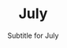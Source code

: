 ---
title: July
subtitle: Subtitle for July
image: assets/img/portfolio/01-full.jpg
alt: "July events"

caption:
  title: "July"
  subtitle: "Events in July"
  thumbnail: assets/img/portfolio/01-thumbnail.jpg

days:
  - date: "July 1"
    title: "Rioting erupted in Ulaanbaatar, Mongolia, over allegations of fraud surrounding the recent legislative election."
    thumbnail: "assets/img/history/july-1.jpg"
    years:
      2008:
        events:
          - title: "Rioting erupted in Ulaanbaatar, Mongolia, over allegations of fraud surrounding the recent legislative election."
            description: "
On 1 July 2008, a riot broke out in Ulaanbaatar, the Mongolian capital city. The riot was sparked by allegations of fraud surrounding the 2008 legislative election which occurred three days earlier. While initially a peaceful protest, the riot resulted in Mongolia's first state of emergency which lasted four days, and a military presence was brought into the city to quell the riot. Five people were killed by the police, and the headquarters of the Mongolian People's Revolutionary Party was set on fire. Additional suggested causes for the riot include a change to the electoral system which was not well understood, and an increased division between Mongolia's rich and poor population."
            type: "Culture"
  - date: "July 3"
    title: "General Abdel Fattah el-Sisi led a coalition to depose President Mohamed Morsi in a coup d'état in Cairo, suspending the Egyptian Constitution of 2012."
    thumbnail: "assets/img/history/july-3.jpg"
    years:
      2013:
        events:
          - title: "General Abdel Fattah el-Sisi led a coalition to depose President Mohamed Morsi in a coup d'état in Cairo, suspending the Egyptian Constitution of 2012."
            description: "Abdel Fattah Saeed Hussein Khalil El-Sisi is an Egyptian politician and retired military officer who has been serving as the sixth and current president of Egypt since 2014."
            type: "Culture"
  - date: "July 5"
    title: "The Shard (pictured) in London was inaugurated as the tallest building in Europe, with a height of 310 m (1,020 ft), but was surpassed by Moscow's Mercury City Tower four months later."
    thumbnail: "assets/img/history/july-5.jpg"
    years:
      2012:
        events:
          - title: "The Shard (pictured) in London was inaugurated as the tallest building in Europe, with a height of 310 m (1,020 ft), but was surpassed by Moscow's Mercury City Tower four months later."
            description: "The Shard, also referred to as the Shard London Bridge and formerly London Bridge Tower, is a 72-storey mixed-use development supertall pyramid-shaped skyscraper, designed by the Italian architect Renzo Piano, in Southwark, London, that forms part of The Shard Quarter development. Standing 309.6 metres high, The Shard is the tallest building in the United Kingdom, the seventh-tallest building in Europe, and the second-tallest outside Russia behind the Varso Tower in Warsaw, which beats the Shard by less than half a metre. The Shard replaced Southwark Towers, a 24-storey office block built on the site in 1975."
            type: "Culture"
  - date: "July 7"
    title: "A U.S. Army Reserve veteran ambushed and shot at police officers in Dallas, Texas, killing five of them and injuring nine others, before being killed by a bomb attached to a police robot."
    thumbnail: "assets/img/history/july-7.jpg"
    years:
      2016:
        events:
          - title: "A U.S. Army Reserve veteran ambushed and shot at police officers in Dallas, Texas, killing five of them and injuring nine others, before being killed by a bomb attached to a police robot."
            description: "The United States Army Reserve (USAR) is a reserve force of the United States Army. Together, the Army Reserve and the Army National Guard constitute the Army element of the reserve components of the United States Armed Forces."
            type: "Culture"
  - date: "July 9"
    title: "Under the belief that Israel and the United States were planning to attack its nuclear program, Iran conducted the Great Prophet III missile test and war games exercise."
    thumbnail: "assets/img/history/july-9.jpg"
    years:
      2008:
        events:
          - title: "Under the belief that Israel and the United States were planning to attack its nuclear program, Iran conducted the Great Prophet III missile test and war games exercise."
            description: "Iran has research sites, two uranium mines, a research reactor, and uranium processing facilities that include three known uranium enrichment plants."
            type: "Culture"
  - date: "July 11"
    title: "An explosion at the Evangelos Florakis Naval Base killed 13 people, including the head of the Cyprus Navy."
    thumbnail: "assets/img/history/july-11.jpg"
    years:
      2011:
        events:
          - title: "An explosion at the Evangelos Florakis Naval Base killed 13 people, including the head of the Cyprus Navy."
            description: "On 11 July 2011, at Evangelos Florakis Naval Base, situated at Mari, Larnaca in Cyprus, a large amount of ammunition and military explosives self-detonated, killing 13 people, including the Commander of the Cyprus Navy, Andreas Ioannides, the base commander, Lambros Lambrou, and six firefighters. A further 62 people were injured. The explosion was the worst peacetime military accident ever recorded in Cyprus, with a yield of approximately 481 tons TNT equivalent, as determined by the official investigation into the accident. It was the largest artificial non-nuclear explosion of the 21st century until the 2020 Beirut explosions."
            type: "Culture"
  - date: "July 13"
    title: "After a five day search, the body of American actress and singer Naya Rivera was recovered from Lake Piru, confirming her death."
    thumbnail: "assets/img/history/july-13.jpg"
    years:
      2020:
        events:
          - title: "After a five day search, the body of American actress and singer Naya Rivera was recovered from Lake Piru, confirming her death."
            description: "Naya Marie Rivera was an American actress, singer, and model. Recognized for her work on the popular musical comedy-drama series Glee, in which she starred from 2009 to 2015, she received various awards, including a Screen Actors Guild Award and nominations for two Grammy Awards."
            type: "Culture"
  - date: "July 15"
    title: "The Peace at Home Council, a faction of the Turkish Armed Forces, staged a coup d'état attempt against the government and President Recep Tayyip Erdoğan."
    thumbnail: "assets/img/history/july-15.jpg"
    years:
      2016:
        events:
          - title: "The Peace at Home Council, a faction of the Turkish Armed Forces, staged a coup d'état attempt against the government and President Recep Tayyip Erdoğan."
            description: "The Council for Peace at Home, alternatively called the Peace Council, claimed to be an executive body that led a coup attempt in Turkey starting on 15 July 2016 and ended on July 16, 2016. The name was made public in a statement read on air during the July 15, 2016 temporary takeover by soldiers of the headquarters of Turkish state broadcaster TRT. The group was supposedly formed within the Turkish Armed Forces clandestinely. It was declared to be the governing council of Turkey during the coup attempt. The existence of council was firstly announced by Tijen Karaş, a news anchor at the state-owned TRT news channel, allegedly at gunpoint."
            type: "Culture"
  - date: "July 17"
    title: "Malaysia Airlines Flight 17 was shot down over eastern Ukraine, killing all 298 people on board."
    thumbnail: "assets/img/history/july-17.jpg"
    years:
      2014:
        events:
          - title: "Malaysia Airlines Flight 17 was shot down over eastern Ukraine, killing all 298 people on board."
            description: "Malaysia Airlines Flight 17 (MH17/MAS17) was a scheduled passenger flight from Amsterdam to Kuala Lumpur that was shot down by Russian-backed forces with a Buk 9M38 surface-to-air missile on 17 July 2014, while flying over eastern Ukraine. All 283 passengers and 15 crew were killed. Contact with the aircraft, a Boeing 777-200ER, was lost when it was about 50 kilometres from the Ukraine–Russia border, and wreckage from the aircraft landed near Hrabove in Donetsk Oblast, Ukraine, 40 km from the border. The shoot-down occurred during the war in Donbas over territory controlled by Russian separatist forces."
            type: "Culture"
  - date: "July 19"
    title: "Gunmen ambushed an Egyptian military checkpoint in the Libyan Desert near Farafra, killing 22 soldiers."
    thumbnail: "assets/img/history/july-19.jpg"
    years:
      2014:
        events:
          - title: "Gunmen ambushed an Egyptian military checkpoint in the Libyan Desert near Farafra, killing 22 soldiers."
            description: "The 2014 Farafra ambush occurred on 19 July 2014 when unidentified gunmen ambushed a desert checkpoint in the Farafra Oasis Road in Egypt's New Valley Governorate. Twenty-two border guards were killed in the attack, which was one of the biggest since the July 2013 ouster of Egyptian president Mohamed Morsi and the second at the same checkpoint in less than three months."
            type: "Culture"
  - date: "July 21"
    title: "People returning from anti-extradition bill protests were attacked (pictured) by suspected triad members in Yuen Long, Hong Kong, leaving 45 people injured."
    thumbnail: "assets/img/history/july-21.jpg"
    years:
      2019:
        events:
          - title: "People returning from anti-extradition bill protests were attacked (pictured) by suspected triad members in Yuen Long, Hong Kong, leaving 45 people injured."
            description: "The 2019–2020 Hong Kong protests were a series of demonstrations against the Hong Kong government's introduction of a bill to amend the Fugitive Offenders Ordinance in regard to extradition. It was the largest series of demonstrations in the history of Hong Kong."
            type: "Culture"
  - date: "July 23"
    title: "Megawati Sukarnoputri (pictured) became the first female president of Indonesia after her predecessor Abdurrahman Wahid was removed from office."
    thumbnail: "assets/img/history/july-23.jpg"
    years:
      2001:
        events:
          - title: "Megawati Sukarnoputri (pictured) became the first female president of Indonesia after her predecessor Abdurrahman Wahid was removed from office."
            description: "Diah Permata Megawati Setiawati Sukarnoputri is an Indonesian politician who served as the fifth president of Indonesia from 2001 to 2004 and the eighth vice president under President Abdurrahman Wahid from 1999 to 2001. She is Indonesia's first and only female president to date in a Muslim-majority country. She is also head of a party called Indonesian Democratic Party of Struggle that lost during the 2024 Indonesian local elections."
            type: "Culture"
  - date: "July 25"
    title: "WikiLeaks published 75,000 classified documents about the War in Afghanistan in one of the largest leaks in U.S. military history."
    thumbnail: "assets/img/history/july-25.jpg"
    years:
      2010:
        events:
          - title: "WikiLeaks published 75,000 classified documents about the War in Afghanistan in one of the largest leaks in U.S. military history."
            description: "WikiLeaks is a non-profit media organisation and publisher of leaked documents. It is funded by donations and media partnerships. It has published classified documents and other media provided by anonymous sources. It was founded in 2006 by Julian Assange. Kristinn Hrafnsson is its editor-in-chief. Its website states that it has released more than ten million documents and associated analyses. WikiLeaks' most recent publication of original documents was in 2019 and its most recent publication was in 2021. From November 2022, numerous documents on the organisation's website became inaccessible. In 2023, Assange said that WikiLeaks is no longer able to publish due to his imprisonment and the effect that US government surveillance and WikiLeaks' funding restrictions were having on potential whistleblowers."
            type: "Culture"
  - date: "July 27"
    title: "The last nine Aston Martin DB9 units rolled off the production line, marking the end of a twelve-year manufacturing period."
    thumbnail: "assets/img/history/july-27.jpg"
    years:
      2016:
        events:
          - title: "The last nine Aston Martin DB9 units rolled off the production line, marking the end of a twelve-year manufacturing period."
            description: "The Aston Martin DB9 is a two-door grand touring car. It was produced in Gaydon, Warwickshire, by the British carmaker Aston Martin between 2004 and 2016 as both a coupé and a convertible, the latter known as the 'Volante'."
            type: "Culture"
  - date: "July 28"
    title: "Michael Caines Birthday."
    thumbnail: "assets/img/history/july-29.jpg"
    years:
      1981:
        events:
          - title: "The day when Michael Caines was born!"
            description: " On this day each year we need to ensure we say happy bday to M Caines!! We don't need to worry about if the date inputed here is the correct year or not, that's none of our buisness!"
            type: "Culture"
  - date: "July 29"
    title: "An estimated worldwide television audience of 750 million watched the wedding of Prince Charles and Lady Diana Spencer at St Paul's Cathedral in London."
    thumbnail: "assets/img/history/july-29.jpg"
    years:
      1981:
        events:
          - title: "An estimated worldwide television audience of 750 million watched the wedding of Prince Charles and Lady Diana Spencer at St Paul's Cathedral in London."
            description: "The wedding of Prince Charles and Lady Diana Spencer took place on Wednesday, 29 July 1981, at St Paul's Cathedral in London, United Kingdom. The groom was the heir apparent to the British throne, and the bride was a member of the Spencer family."
            type: "Culture"
  - date: "July 31"
    title: "Gas explosions in Kaohsiung, Taiwan, killed 32 people and injured 321 others."
    thumbnail: "assets/img/history/july-31.jpg"
    years:
      2014:
        events:
          - title: "Gas explosions in Kaohsiung, Taiwan, killed 32 people and injured 321 others."
            description: "On 31 July 2014, a series of gas explosions occurred in the Cianjhen and Lingya districts of Kaohsiung, Taiwan, following reports of gas leaks earlier that night. Thirty-two people were killed and 321 people were injured."
            type: "Culture"

---